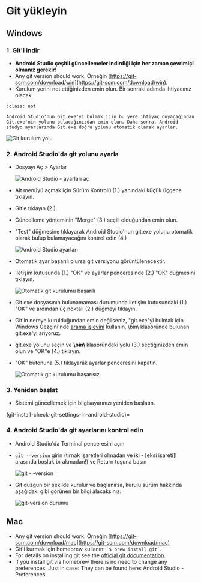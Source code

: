 # Git yükleyin

## Windows

### 1. Git'i indir

- **Android Studio çeşitli güncellemeler indirdiği için her zaman çevrimiçi olmanız gerekir!**
- Any git version should work. Örneğin [https://git-scm.com/download/win](https://git-scm.com/download/win).
- Kurulum yerini not ettiğinizden emin olun. Bir sonraki adımda ihtiyacınız olacak.

```{admonition} make git.exe available via Windows PATH
:class: not

Android Studio'nun Git.exe'yi bulmak için bu yere ihtiyaç duyacağından Git.exe'nin yolunu bulacağınızdan emin olun. Daha sonra, Android stüdyo ayarlarında Git.exe doğru yolunu otomatik olarak ayarlar.

```

![Git kurulum yolu](../images/Update_GitPath.png)

### 2. Android Studio'da git yolunu ayarla

- Dosyayı Aç > Ayarlar

  ![Android Studio - ayarları aç](../images/Update_GitSettings1.png)

- Alt menüyü açmak için Sürüm Kontrolü (1.) yanındaki küçük üçgene tıklayın.

- Git'e tıklayın (2.).

- Güncelleme yönteminin "Merge" (3.) seçili olduğundan emin olun.

- "Test" düğmesine tıklayarak Android Studio'nun git.exe yolunu otomatik olarak bulup bulamayacağını kontrol edin (4.)

  ![Android Studio ayarları](../images/AndroidStudio361_09.png)

- Otomatik ayar başarılı olursa git versiyonu görüntülenecektir.

- İletişim kutusunda (1.) "OK" ve ayarlar penceresinde (2.) "OK" düğmesini tıklayın.

  ![Otomatik git kurulumu başarılı](../images/AndroidStudio361_10.png)

- Git.exe dosyasının bulunamaması durumunda iletişim kutusundaki (1.) "OK" ve ardından üç noktalı (2.) düğmeyi tıklayın.

- Git'in nereye kurulduğundan emin değilseniz, "git.exe"yi bulmak için Windows Gezgini'nde [arama işlevini](https://www.tenforums.com/tutorials/94452-search-file-explorer-windows-10-a.html) kullanın. \bin\ klasöründe bulunan git.exe'yi arıyoruz.

- git.exe yolunu seçin ve **\\bin\\** klasöründeki yolu (3.) seçtiğinizden emin olun ve "OK"e (4.) tıklayın.

- "OK" butonuna (5.) tıklayarak ayarlar penceresini kapatın.

  ![Otomatik git kurulumu başarısız](../images/AndroidStudio361_11.png)

### 3. Yeniden başlat

- Sistemi güncellemek için bilgisayarınızı yeniden başlatın.

(git-install-check-git-settings-in-android-studio)=
### 4. Android Studio'da git ayarlarını kontrol edin

- Android Studio'da Terminal penceresini açın

- `git --version` girin (tırnak işaretleri olmadan ve iki - \[eksi işareti\]! arasında boşluk bırakmadan!) ve Return tuşuna basın

  ![git - -version](../images/AndroidStudio_gitversion1.png)

- Git düzgün bir şekilde kurulur ve bağlanırsa, kurulu sürüm hakkında aşağıdaki gibi görünen bir bilgi alacaksınız:

  ![git-version durumu](../images/AndroidStudio_gitversion2.png)

## Mac

- Any git version should work. Örneğin [https://git-scm.com/download/mac](https://git-scm.com/download/mac)
- Git'i kurmak için homebrew kullanın: `` `$ brew install git` ``.
- For details on installing git see the [official git documentation](https://git-scm.com/book/en/v2/Getting-Started-Installing-Git).
- If you install git via homebrew there is no need to change any preferences. Just in case: They can be found here: Android Studio - Preferences.
